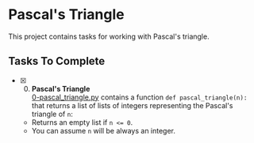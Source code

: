 # Pascal's Triangle

This project contains tasks for working with Pascal's triangle.

## Tasks To Complete

- [x] 0. **Pascal's Triangle**<br/>[0-pascal_triangle.py](0-pascal_triangle.py) contains a function `def pascal_triangle(n):` that returns a list of lists of integers representing the Pascal's triangle of `n`:
  - Returns an empty list if `n <= 0`.
  - You can assume `n` will be always an integer.


